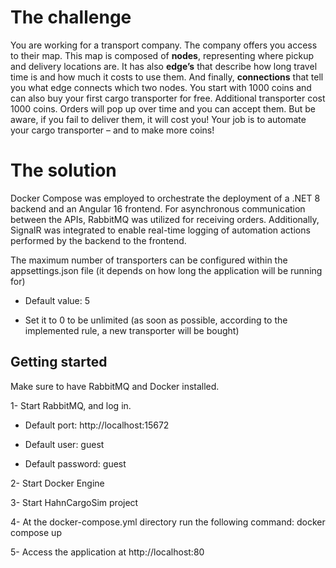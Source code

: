 # The challenge

You are working for a transport company. The company offers you access to their map. This map is composed of **nodes**, representing where pickup and delivery locations are. It has also **edge’s** that describe how long travel time is and how much it costs to use them. And finally, **connections** that tell you what edge connects which two nodes. 
You start with 1000 coins and can also buy your first cargo transporter for free. Additional transporter cost 1000 coins. 
Orders will pop up over time and you can accept them. But be aware, if you fail to deliver them, it will cost you! 
Your job is to automate your cargo transporter – and to make more coins! 


# The solution

Docker Compose was employed to orchestrate the deployment of a .NET 8 backend and an Angular 16 frontend. For asynchronous communication between the APIs, RabbitMQ was utilized for receiving orders. Additionally, SignalR was integrated to enable real-time logging of automation actions performed by the backend to the frontend.

The maximum number of transporters can be configured within the appsettings.json file (it depends on how long the application will be running for)

  - Default value: 5

  - Set it to 0 to be unlimited (as soon as possible, according to the implemented rule, a new transporter will be bought)

## Getting started

Make sure to have RabbitMQ and Docker installed.

1- Start RabbitMQ, and log in.

  - Default port: http://localhost:15672

  - Default user: guest

  - Default password: guest

2- Start Docker Engine

3- Start HahnCargoSim project

4- At the docker-compose.yml directory run the following command:
docker compose up

5- Access the application at http://localhost:80


